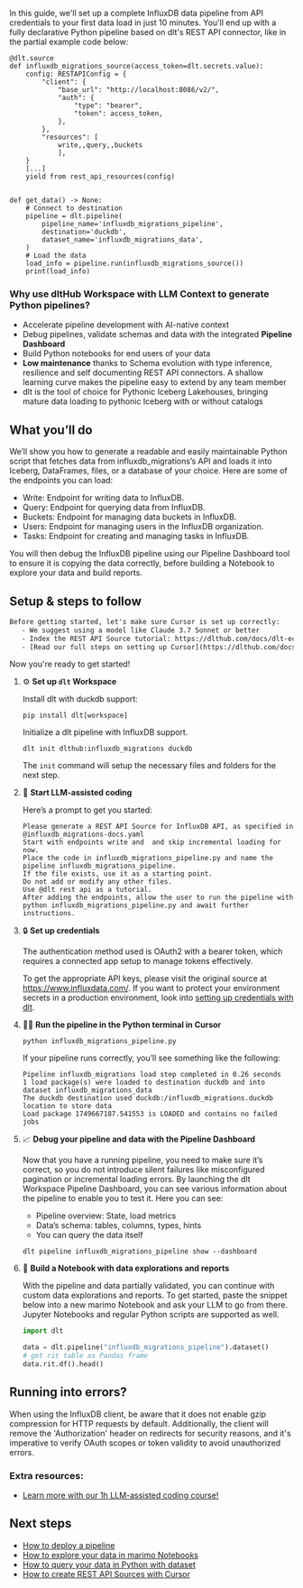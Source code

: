 In this guide, we'll set up a complete InfluxDB data pipeline from API credentials to your first data load in just 10 minutes. You'll end up with a fully declarative Python pipeline based on dlt's REST API connector, like in the partial example code below:

```python-outcome
@dlt.source
def influxdb_migrations_source(access_token=dlt.secrets.value):
    config: RESTAPIConfig = {
        "client": {
            "base_url": "http://localhost:8086/v2/",
            "auth": {
                "type": "bearer",
                "token": access_token,
            },
        },
        "resources": [
            write,,query,,buckets
            ],
    }
    [...]
    yield from rest_api_resources(config)


def get_data() -> None:
    # Connect to destination
    pipeline = dlt.pipeline(
        pipeline_name='influxdb_migrations_pipeline',
        destination='duckdb',
        dataset_name='influxdb_migrations_data', 
    )
    # Load the data
    load_info = pipeline.run(influxdb_migrations_source())
    print(load_info) 
```

### Why use dltHub Workspace with LLM Context to generate Python pipelines?

- Accelerate pipeline development with AI-native context
- Debug pipelines, validate schemas and data with the integrated **Pipeline Dashboard**
- Build Python notebooks for end users of your data
- **Low maintenance** thanks to Schema evolution with type inference, resilience and self documenting REST API connectors. A shallow learning curve makes the pipeline easy to extend by any team member
- dlt is the tool of choice for Pythonic Iceberg Lakehouses, bringing mature data loading to pythonic Iceberg with or without catalogs

## What you’ll do

We’ll show you how to generate a readable and easily maintainable Python script that fetches data from influxdb_migrations’s API and loads it into Iceberg, DataFrames, files, or a database of your choice. Here are some of the endpoints you can load:

- Write: Endpoint for writing data to InfluxDB.
- Query: Endpoint for querying data from InfluxDB.
- Buckets: Endpoint for managing data buckets in InfluxDB.
- Users: Endpoint for managing users in the InfluxDB organization.
- Tasks: Endpoint for creating and managing tasks in InfluxDB.

You will then debug the InfluxDB pipeline using our Pipeline Dashboard tool to ensure it is copying the data correctly, before building a Notebook to explore your data and build reports.

## Setup & steps to follow

```default
Before getting started, let's make sure Cursor is set up correctly:
   - We suggest using a model like Claude 3.7 Sonnet or better
   - Index the REST API Source tutorial: https://dlthub.com/docs/dlt-ecosystem/verified-sources/rest_api/ and add it to context as **@dlt rest api**
   - [Read our full steps on setting up Cursor](https://dlthub.com/docs/dlt-ecosystem/llm-tooling/cursor-restapi#23-configuring-cursor-with-documentation)
```

Now you're ready to get started!

1. ⚙️ **Set up `dlt` Workspace**
    
    Install dlt with duckdb support:
    ```shell
    pip install dlt[workspace]
    ```

    Initialize a dlt pipeline with InfluxDB support.
    ```shell
    dlt init dlthub:influxdb_migrations duckdb
    ```

    The `init` command will setup the necessary files and folders for the next step.
    
2. 🤠 **Start LLM-assisted coding**
    
    Here’s a prompt to get you started:
    
    ```prompt
    Please generate a REST API Source for InfluxDB API, as specified in @influxdb_migrations-docs.yaml 
    Start with endpoints write and  and skip incremental loading for now. 
    Place the code in influxdb_migrations_pipeline.py and name the pipeline influxdb_migrations_pipeline. 
    If the file exists, use it as a starting point. 
    Do not add or modify any other files. 
    Use @dlt rest api as a tutorial. 
    After adding the endpoints, allow the user to run the pipeline with python influxdb_migrations_pipeline.py and await further instructions.
    ```

    
3. 🔒 **Set up credentials** 
    
    The authentication method used is OAuth2 with a bearer token, which requires a connected app setup to manage tokens effectively.
    
    To get the appropriate API keys, please visit the original source at https://www.influxdata.com/.
    If you want to protect your environment secrets in a production environment, look into [setting up credentials with dlt](https://dlthub.com/docs/walkthroughs/add_credentials).
    
4. 🏃‍♀️ **Run the pipeline in the Python terminal in Cursor**
    
    ```shell
    python influxdb_migrations_pipeline.py
    ```
    
    If your pipeline runs correctly, you’ll see something like the following:
    
    ```shell
    Pipeline influxdb_migrations load step completed in 0.26 seconds
    1 load package(s) were loaded to destination duckdb and into dataset influxdb_migrations_data
    The duckdb destination used duckdb:/influxdb_migrations.duckdb location to store data
    Load package 1749667187.541553 is LOADED and contains no failed jobs
    ```
    
5. 📈 **Debug your pipeline and data with the Pipeline Dashboard**

    Now that you have a running pipeline, you need to make sure it’s correct, so you do not introduce silent failures like misconfigured pagination or incremental loading errors. By launching the dlt Workspace Pipeline Dashboard, you can see various information about the pipeline to enable you to test it. Here you can see:
    - Pipeline overview: State, load metrics
    - Data’s schema: tables, columns, types, hints
    - You can query the data itself
    
    ```shell
    dlt pipeline influxdb_migrations_pipeline show --dashboard
    ```
    
6. 🐍 **Build a Notebook with data explorations and reports**

    With the pipeline and data partially validated, you can continue with custom data explorations and reports. To get started, paste the snippet below into a new marimo Notebook and ask your LLM to go from there. Jupyter Notebooks and regular Python scripts are supported as well.

    
    ```python
    import dlt

   data = dlt.pipeline("influxdb_migrations_pipeline").dataset()
   # get rit table as Pandas frame
   data.rit.df().head()
    ```

## Running into errors?

When using the InfluxDB client, be aware that it does not enable gzip compression for HTTP requests by default. Additionally, the client will remove the 'Authorization' header on redirects for security reasons, and it's imperative to verify OAuth scopes or token validity to avoid unauthorized errors.

### Extra resources:

- [Learn more with our 1h LLM-assisted coding course!](https://www.youtube.com/watch?v=GGid70rnJuM)

## Next steps

- [How to deploy a pipeline](https://dlthub.com/docs/walkthroughs/deploy-a-pipeline)
- [How to explore your data in marimo Notebooks](https://dlthub.com/docs/general-usage/dataset-access/marimo)
- [How to query your data in Python with dataset](https://dlthub.com/docs/general-usage/dataset-access/dataset)
- [How to create REST API Sources with Cursor](https://dlthub.com/docs/dlt-ecosystem/llm-tooling/cursor-restapi)